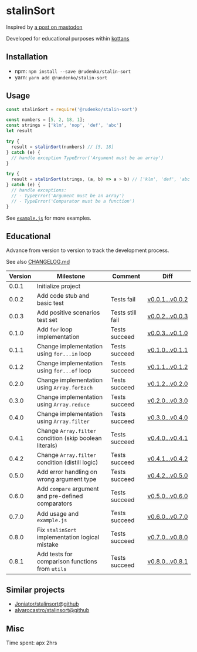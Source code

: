# stalinSort

Inspired by [a post on mastodon](https://mastodon.social/@mathew/100958177234287431)

Developed for educational purposes within [kottans](https://github.com/kottans)

## Installation

- npm: `npm install --save @rudenko/stalin-sort`
- yarn: `yarn add @rundenko/stalin-sort`

## Usage

```javascript
const stalinSort = require('@rudenko/stalin-sort')

const numbers = [5, 2, 18, 1];
const strings = ['klm', 'nop', 'def', 'abc']
let result

try {
  result = stalinSort(numbers) // [5, 18]
} catch (e) {
  // handle exception TypeError('Argument must be an array')
}

try {
  result = stalinSort(strings, (a, b) => a > b) // ['klm', 'def', 'abc']
} catch (e) {
  // handle exceptions:
  // - TypeError('Argument must be an array')
  // - TypeError('Comparator must be a function')
}
```

See [`example.js`](./example.js) for more examples.

## Educational

Advance from version to version to track the development process.

See also [CHANGELOG.md](./CHANGELOG.md)

| Version | Milestone                       | Comment          | Diff
| ------- | ------------------------------- | ---------------- | ---
| 0.0.1   | Initialize project              |                  |
| 0.0.2   | Add code stub and basic test    | Tests fail       | [v0.0.1...v0.0.2](https://github.com/OleksiyRudenko/stalin-sort/compare/v0.0.1...v0.0.2)
| 0.0.3   | Add positive scenarios test set | Tests still fail | [v0.0.2...v0.0.3](https://github.com/OleksiyRudenko/stalin-sort/compare/v0.0.2...v0.0.3)
| 0.1.0   | Add `for` loop implementation   | Tests succeed    | [v0.0.3...v0.1.0](https://github.com/OleksiyRudenko/stalin-sort/compare/v0.0.3...v0.1.0)
| 0.1.1   | Change implementation using `for...in` loop | Tests succeed    | [v0.1.0...v0.1.1](https://github.com/OleksiyRudenko/stalin-sort/compare/v0.1.0...v0.1.1)
| 0.1.2   | Change implementation using `for...of` loop | Tests succeed    | [v0.1.1...v0.1.2](https://github.com/OleksiyRudenko/stalin-sort/compare/v0.1.1...v0.1.2)
| 0.2.0   | Change implementation using `Array.forEach` | Tests succeed    | [v0.1.2...v0.2.0](https://github.com/OleksiyRudenko/stalin-sort/compare/v0.1.2...v0.2.0)
| 0.3.0   | Change implementation using `Array.reduce` | Tests succeed    | [v0.2.0...v0.3.0](https://github.com/OleksiyRudenko/stalin-sort/compare/v0.2.0...v0.3.0)
| 0.4.0   | Change implementation using `Array.filter` | Tests succeed    | [v0.3.0...v0.4.0](https://github.com/OleksiyRudenko/stalin-sort/compare/v0.3.0...v0.4.0)
| 0.4.1   | Change `Array.filter` condition (skip boolean literals) | Tests succeed    | [v0.4.0...v0.4.1](https://github.com/OleksiyRudenko/stalin-sort/compare/v0.4.0...v0.4.1)
| 0.4.2   | Change `Array.filter` condition (distill logic) | Tests succeed    | [v0.4.1...v0.4.2](https://github.com/OleksiyRudenko/stalin-sort/compare/v0.4.1...v0.4.2)
| 0.5.0   | Add error handling on wrong argument type | Tests succeed    | [v0.4.2...v0.5.0](https://github.com/OleksiyRudenko/stalin-sort/compare/v0.4.2...v0.5.0)
| 0.6.0   | Add `compare` argument and pre-defined comparators | Tests succeed    | [v0.5.0...v0.6.0](https://github.com/OleksiyRudenko/stalin-sort/compare/v0.5.0...v0.6.0)
| 0.7.0   | Add usage and `example.js`      | Tests succeed    | [v0.6.0...v0.7.0](https://github.com/OleksiyRudenko/stalin-sort/compare/v0.6.0...v0.7.0)
| 0.8.0   | Fix `stalinSort` implementation logical mistake    | Tests succeed    | [v0.7.0...v0.8.0](https://github.com/OleksiyRudenko/stalin-sort/compare/v0.7.0...v0.8.0)
| 0.8.1   | Add tests for comparison functions from `utils`    | Tests succeed    | [v0.8.0...v0.8.1](https://github.com/OleksiyRudenko/stalin-sort/compare/v0.8.0...v0.8.1)

## Similar projects

- [Joniator/stalinsort@github](https://github.com/Joniator/stalinsort)
- [alvarocastro/stalinsort@github](https://github.com/alvarocastro/stalinsort)

## Misc

Time spent: apx 2hrs
